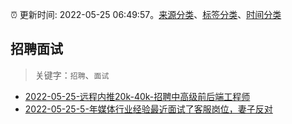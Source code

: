 :alarm_clock: 更新时间: 2022-05-25 06:49:57。[来源分类](../README.md)、[标签分类](../TAGS.md)、[时间分类](../TIMELINE.md)

## 招聘面试


> 关键字：`招聘`、`面试`



- [2022-05-25-远程内推20k-40k-招聘中高级前后端工程师](https://www.v2ex.com/t/855209) 
- [2022-05-25-5-年媒体行业经验最近面试了客服岗位，妻子反对](https://www.v2ex.com/t/855175) 